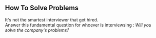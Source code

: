 ## How To Solve Problems

It's not the smartest interviewer that get hired.  
Answer this fundamental question for whoever is interviewsing : _Will you solve the company's problems?_
